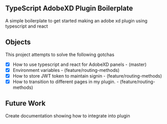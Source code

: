 ## TypeScript AdobeXD Plugin Boilerplate
A simple boilerplate to get started making an adobe xd plugin using typescript and react

## Objects
This project attempts to solve the following gotchas
- [x] How to use typescript and react for AdobeXD panels - (master)
- [x] Environment variables - (feature/routing-methods)
- [x] How to store JWT token to maintain signin - (feature/routing-methods)
- [x] How to transition to different pages in my plugin. - (feature/routing-methods)

## Future Work
Create documentation showing how to integrate into plugin
